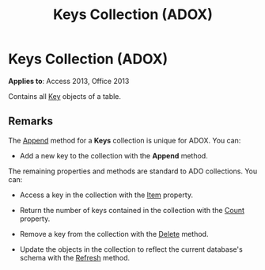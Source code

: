 ﻿---
title: Keys Collection (ADOX)
TOCTitle: Keys Collection (ADOX)
ms:assetid: 0d480c01-1b36-28b9-9135-51958f313995
ms:mtpsurl: https://msdn.microsoft.com/library/JJ248854(v=office.15)
ms:contentKeyID: 48543215
ms.date: 09/18/2015
mtps_version: v=office.15
---

# Keys Collection (ADOX)


**Applies to**: Access 2013, Office 2013

Contains all [Key](key-object-adox.md) objects of a table.

## Remarks

The [Append](append-method-adox-keys.md) method for a **Keys** collection is unique for ADOX. You can:

  - Add a new key to the collection with the **Append** method.

The remaining properties and methods are standard to ADO collections. You can:

  - Access a key in the collection with the [Item](item-property-ado.md) property.

  - Return the number of keys contained in the collection with the [Count](count-property-ado.md) property.

  - Remove a key from the collection with the [Delete](delete-method-adox-collections.md) method.

  - Update the objects in the collection to reflect the current database's schema with the [Refresh](refresh-method-ado.md) method.

